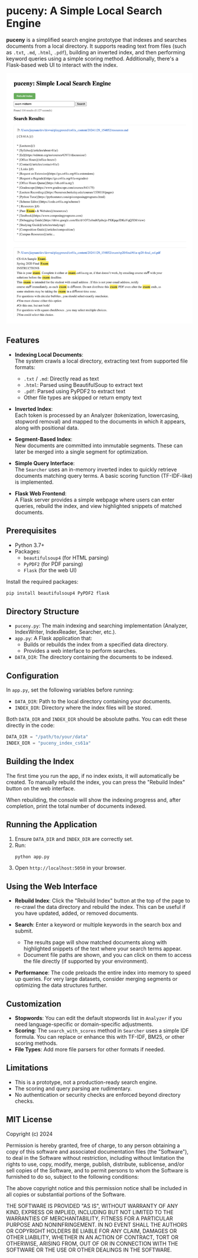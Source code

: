 # puceny: A Simple Local Search Engine

**puceny** is a simplified search engine prototype that indexes and searches documents from a local directory. It supports reading text from files (such as `.txt`, `.md`, `.html`, `.pdf`), building an inverted index, and then performing keyword queries using a simple scoring method. Additionally, there's a Flask-based web UI to interact with the index.

![puceny search engine](./cover.png)

## Features

- **Indexing Local Documents**:  
  The system crawls a local directory, extracting text from supported file formats:

  - `.txt` / `.md`: Directly read as text
  - `.html`: Parsed using BeautifulSoup to extract text
  - `.pdf`: Parsed using PyPDF2 to extract text
  - Other file types are skipped or return empty text

- **Inverted Index**:  
  Each token is processed by an Analyzer (tokenization, lowercasing, stopword removal) and mapped to the documents in which it appears, along with positional data.

- **Segment-Based Index**:  
  New documents are committed into immutable segments. These can later be merged into a single segment for optimization.

- **Simple Query Interface**:  
  The `Searcher` uses an in-memory inverted index to quickly retrieve documents matching query terms. A basic scoring function (TF-IDF-like) is implemented.

- **Flask Web Frontend**:  
  A Flask server provides a simple webpage where users can enter queries, rebuild the index, and view highlighted snippets of matched documents.

## Prerequisites

- Python 3.7+
- Packages:
  - `beautifulsoup4` (for HTML parsing)
  - `PyPDF2` (for PDF parsing)
  - `Flask` (for the web UI)

Install the required packages:

```bash
pip install beautifulsoup4 PyPDF2 flask
```

## Directory Structure

- `puceny.py`: The main indexing and searching implementation (Analyzer, IndexWriter, IndexReader, Searcher, etc.).
- `app.py`: A Flask application that:
  - Builds or rebuilds the index from a specified data directory.
  - Provides a web interface to perform searches.
- `DATA_DIR`: The directory containing the documents to be indexed.

## Configuration

In `app.py`, set the following variables before running:

- `DATA_DIR`: Path to the local directory containing your documents.
- `INDEX_DIR`: Directory where the index files will be stored.

Both `DATA_DIR` and `INDEX_DIR` should be absolute paths. You can edit these directly in the code:

```python
DATA_DIR = "/path/to/your/data"
INDEX_DIR = "puceny_index_cs61a"
```

## Building the Index

The first time you run the app, if no index exists, it will automatically be created. To manually rebuild the index, you can press the "Rebuild Index" button on the web interface.

When rebuilding, the console will show the indexing progress and, after completion, print the total number of documents indexed.

## Running the Application

1. Ensure `DATA_DIR` and `INDEX_DIR` are correctly set.
2. Run:
   ```bash
   python app.py
   ```
3. Open `http://localhost:5050` in your browser.

## Using the Web Interface

- **Rebuild Index**: Click the "Rebuild Index" button at the top of the page to re-crawl the data directory and rebuild the index. This can be useful if you have updated, added, or removed documents.
- **Search**: Enter a keyword or multiple keywords in the search box and submit.

  - The results page will show matched documents along with highlighted snippets of the text where your search terms appear.
  - Document file paths are shown, and you can click on them to access the file directly (if supported by your environment).

- **Performance**: The code preloads the entire index into memory to speed up queries. For very large datasets, consider merging segments or optimizing the data structures further.

## Customization

- **Stopwords**: You can edit the default stopwords list in `Analyzer` if you need language-specific or domain-specific adjustments.
- **Scoring**: The `search_with_scores` method in `Searcher` uses a simple IDF formula. You can replace or enhance this with TF-IDF, BM25, or other scoring methods.
- **File Types**: Add more file parsers for other formats if needed.

## Limitations

- This is a prototype, not a production-ready search engine.
- The scoring and query parsing are rudimentary.
- No authentication or security checks are enforced beyond directory checks.

## MIT License

Copyright (c) 2024

Permission is hereby granted, free of charge, to any person obtaining a copy
of this software and associated documentation files (the "Software"), to deal
in the Software without restriction, including without limitation the rights
to use, copy, modify, merge, publish, distribute, sublicense, and/or sell
copies of the Software, and to permit persons to whom the Software is
furnished to do so, subject to the following conditions:

The above copyright notice and this permission notice shall be included in all
copies or substantial portions of the Software.

THE SOFTWARE IS PROVIDED "AS IS", WITHOUT WARRANTY OF ANY KIND, EXPRESS OR
IMPLIED, INCLUDING BUT NOT LIMITED TO THE WARRANTIES OF MERCHANTABILITY,
FITNESS FOR A PARTICULAR PURPOSE AND NONINFRINGEMENT. IN NO EVENT SHALL THE
AUTHORS OR COPYRIGHT HOLDERS BE LIABLE FOR ANY CLAIM, DAMAGES OR OTHER
LIABILITY, WHETHER IN AN ACTION OF CONTRACT, TORT OR OTHERWISE, ARISING FROM,
OUT OF OR IN CONNECTION WITH THE SOFTWARE OR THE USE OR OTHER DEALINGS IN THE
SOFTWARE.
